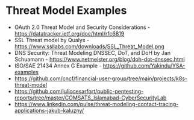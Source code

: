 # Threat Model Examples

* OAuth 2.0 Threat Model and Security Considerations - https://datatracker.ietf.org/doc/html/rfc6819
* SSL Threat model by Qualys - https://www.ssllabs.com/downloads/SSL_Threat_Model.png 
* DNS Security: Threat Modeling DNSSEC, DoT, and DoH by Jan Schuamann - https://www.netmeister.org/blog/doh-dot-dnssec.html
* ISO/SAE 21434 Annex G Example - https://github.com/Yakindu/YSA-examples
* https://github.com/cncf/financial-user-group/tree/main/projects/k8s-threat-model 
* https://github.com/juliocesarfort/public-pentesting-reports/tree/master/COMSATS_Islamabad-CyberSecurityLab
* https://www.linkedin.com/pulse/threat-modeling-contact-tracing-applications-jakub-kaluzny/
